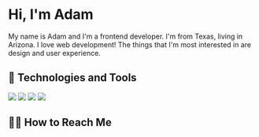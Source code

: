 # Hi, I'm Adam

My name is Adam and I'm a frontend developer. I'm from Texas, living in Arizona. I love web development! The things that I'm most interested in are design and user experience.

## 🤖 Technologies and Tools
![](https://img.shields.io/badge/Code-JavaScript-informational?style=flat&logo=javascript&logoColor=white&color=e3009f)
![](https://img.shields.io/badge/Code-CSS-informational?style=flat&logo=css3&logoColor=white&color=e3009f)
![](https://img.shields.io/badge/Code-HTML-informational?style=flat&logo=html5&logoColor=white&color=e3009f)
![](https://img.shields.io/badge/Shell-Bash-informational?style=flat&logo=gnu-bash&logoColor=white&color=e3009f)

## 👋🏽 How to Reach Me




<!--
**adamgonzls/adamgonzls** is a ✨ _special_ ✨ repository because its `README.md` (this file) appears on your GitHub profile.


Here are some ideas to get you started:

- 🔭 I’m currently working on ...
-  ...
- 👯 I’m looking to collaborate on ...
- 🤔 I’m looking for help with ...
- 💬 Ask me about ...
- 📫 How to reach me: ...
- 😄 Pronouns: ...
- ⚡ Fun fact: ...
-->
